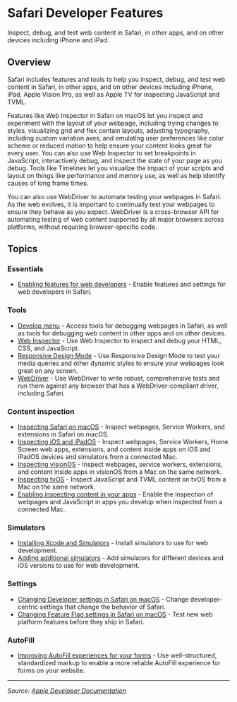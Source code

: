 # Safari Developer Features

Inspect, debug, and test web content in Safari, in other apps, and on other devices including iPhone and iPad.

## Overview

Safari includes features and tools to help you inspect, debug, and test web content in Safari, in other apps, and on other devices including iPhone, iPad, Apple Vision Pro, as well as Apple TV for inspecting JavaScript and TVML.

Features like Web Inspector in Safari on macOS let you inspect and experiment with the layout of your webpage, including trying changes to styles, visualizing grid and flex contain layouts, adjusting typography, including custom variation axes, and emulating user preferences like color scheme or reduced motion to help ensure your content looks great for every user. You can also use Web Inspector to set breakpoints in JavaScript, interactively debug, and inspect the state of your page as you debug. Tools like Timelines let you visualize the impact of your scripts and layout on things like performance and memory use, as well as help identify causes of long frame times.

You can also use WebDriver to automate testing your webpages in Safari. As the web evolves, it is important to continually test your webpages to ensure they behave as you expect. WebDriver is a cross-browser API for automating testing of web content supported by all major browsers across platforms, without requiring browser-specific code.

## Topics

### Essentials
- [Enabling features for web developers](https://developer.apple.com/documentation/safari-developer-tools/enabling_features_for_web_developers) - Enable features and settings for web developers in Safari.

### Tools
- [Develop menu](https://developer.apple.com/documentation/safari-developer-tools/develop_menu) - Access tools for debugging webpages in Safari, as well as tools for debugging web content in other apps and on other devices.
- [Web Inspector](https://developer.apple.com/documentation/safari-developer-tools/web_inspector) - Use Web Inspector to inspect and debug your HTML, CSS, and JavaScript.
- [Responsive Design Mode](https://developer.apple.com/documentation/safari-developer-tools/responsive_design_mode) - Use Responsive Design Mode to test your media queries and other dynamic styles to ensure your webpages look great on any screen.
- [WebDriver](https://developer.apple.com/documentation/safari-developer-tools/webdriver) - Use WebDriver to write robust, comprehensive tests and run them against any browser that has a WebDriver-compliant driver, including Safari.

### Content inspection
- [Inspecting Safari on macOS](https://developer.apple.com/documentation/safari-developer-tools/inspecting_safari_on_macos) - Inspect webpages, Service Workers, and extensions in Safari on macOS.
- [Inspecting iOS and iPadOS](https://developer.apple.com/documentation/safari-developer-tools/inspecting_ios_and_ipados) - Inspect webpages, Service Workers, Home Screen web apps, extensions, and content inside apps on iOS and iPadOS devices and simulators from a connected Mac.
- [Inspecting visionOS](https://developer.apple.com/documentation/safari-developer-tools/inspecting_visionos) - Inspect webpages, service workers, extensions, and content inside apps in visionOS from a Mac on the same network.
- [Inspecting tvOS](https://developer.apple.com/documentation/safari-developer-tools/inspecting_tvos) - Inspect JavaScript and TVML content on tvOS from a Mac on the same network.
- [Enabling inspecting content in your apps](https://developer.apple.com/documentation/safari-developer-tools/enabling_inspecting_content_in_your_apps) - Enable the inspection of webpages and JavaScript in apps you develop when inspected from a connected Mac.

### Simulators
- [Installing Xcode and Simulators](https://developer.apple.com/documentation/safari-developer-tools/installing_xcode_and_simulators) - Install simulators to use for web development.
- [Adding additional simulators](https://developer.apple.com/documentation/safari-developer-tools/adding_additional_simulators) - Add simulators for different devices and iOS versions to use for web development.

### Settings
- [Changing Developer settings in Safari on macOS](https://developer.apple.com/documentation/safari-developer-tools/changing_developer_settings_in_safari_on_macos) - Change developer-centric settings that change the behavior of Safari.
- [Changing Feature Flag settings in Safari on macOS](https://developer.apple.com/documentation/safari-developer-tools/changing_feature_flag_settings_in_safari_on_macos) - Test new web platform features before they ship in Safari.

### AutoFill
- [Improving AutoFill experiences for your forms](https://developer.apple.com/documentation/safari-developer-tools/improving_autofill_experiences_for_your_forms) - Use well-structured, standardized markup to enable a more reliable AutoFill experience for forms on your website.

---

*Source: [Apple Developer Documentation](https://developer.apple.com/documentation/safari-developer-tools)*